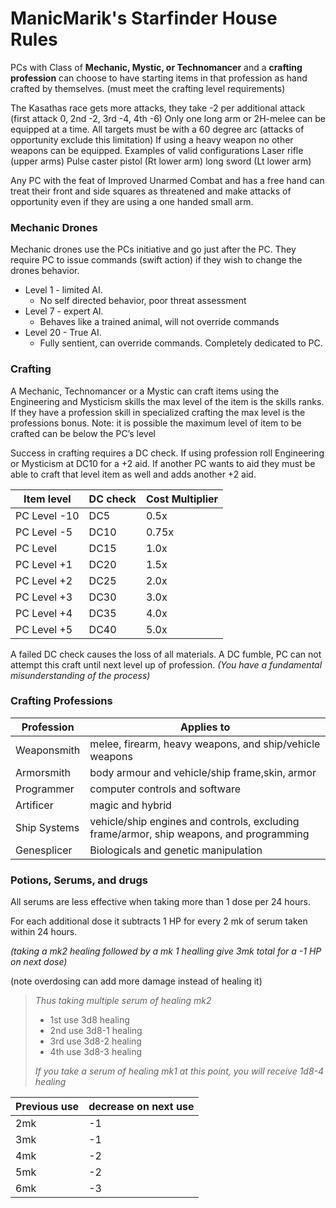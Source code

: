 # ManicMarik's Starfinder House Rules

PCs with Class of **Mechanic, Mystic, or Technomancer** and a **crafting profession** can choose to have starting items in that profession as hand crafted by themselves. (must meet the crafting level requirements)


The Kasathas race gets more attacks, they take -2 per additional attack (first attack 0, 2nd -2, 3rd -4, 4th -6)
	Only one long arm or 2H-melee can be equipped at a time.  All targets must be with a 60 degree arc (attacks of opportunity exclude this limitation)
	If using a heavy weapon no other weapons can be equipped.
		Examples of valid configurations
			Laser rifle (upper arms)
			Pulse caster pistol (Rt lower arm)
			long sword (Lt lower arm)


Any PC with the feat of Improved Unarmed Combat and has a free hand can treat their front and side squares as threatened and make attacks of opportunity even if they are using a one handed small arm.

### Mechanic Drones
Mechanic drones use the PCs initiative and go just after the PC.  They require PC to issue commands (swift action) if they wish to change the drones behavior.
* Level 1 - limited AI.
  * No self directed behavior, poor threat assessment
* Level 7 - expert AI.
  * Behaves like a trained animal, will not override commands
* Level 20  - True AI.
  * Fully sentient, can override commands.  Completely dedicated to PC. 

### Crafting
A Mechanic, Technomancer or a Mystic can craft items using the Engineering and Mysticism skills the max level of the item is the skills ranks.
	If they have a profession skill in specialized crafting the max level is the professions bonus.
	Note: it is possible the maximum level of item to be crafted can be below the PC’s level

Success in crafting requires a DC check.
If using profession roll Engineering or Mysticism at DC10 for a +2 aid.  If another PC wants to aid they must be able to craft that level item as well and adds another +2 aid.

	
Item level	 |	DC check	|	Cost Multiplier
-------------|--------------|------------------
PC Level -10 | DC5  | 0.5x
PC Level -5  | DC10 |0.75x
PC Level     | DC15 | 1.0x
PC Level +1  | DC20 | 1.5x
PC Level +2  | DC25 | 2.0x
PC Level +3  | DC30 | 3.0x
PC Level +4  | DC35 | 4.0x
PC Level +5  | DC40 | 5.0x

 A failed DC check causes the loss of all materials.  A DC fumble, PC can not attempt this craft until next level up of profession. *(You have a fundamental misunderstanding of the process)*

### Crafting Professions

Profession            |Applies to
 ---------------------|--------------------------------
Weaponsmith |melee, firearm, heavy weapons, and ship/vehicle weapons
Armorsmith |body armour and vehicle/ship frame,skin, armor
Programmer |computer controls and software
Artificer |magic and hybrid
Ship Systems |vehicle/ship engines and controls, excluding frame/armor, ship weapons, and programming
Genesplicer |Biologicals and genetic manipulation 

### Potions, Serums, and drugs
All serums are less effective when taking more than 1 dose per 24 hours.

For each additional dose it subtracts 1 HP for every 2 mk of serum taken within 24 hours.

*(taking a mk2 healing followed by a mk 1 healling give 3mk total for a -1 HP on next dose)*

(note overdosing can add more damage instead of healing it)

>*Thus taking multiple serum of healing mk2*
>- 1st use     3d8 healing
>-   2nd use	  3d8-1 healing
>-   3rd use	  3d8-2 healing
>-   4th use	  3d8-3 healing
>
> *If you take a serum of healing mk1 at this point, you will receive 1d8-4 healing*

Previous use |  decrease on next use
-------------|-----------------------
2mk |-1
3mk |-1
4mk |-2
5mk |-2
6mk |-3
